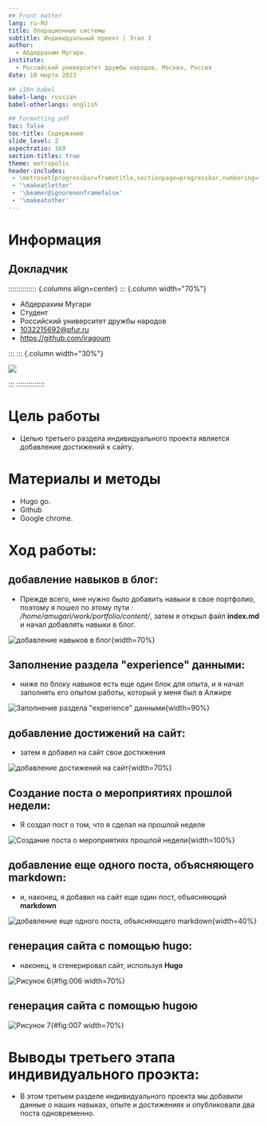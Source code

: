 ```yaml
---
## Front matter
lang: ru-RU
title: Операционные системы
subtitle: Индивидуальный проект | Этап 3
author:
  - Абдеррахим Мугари.
institute:
  - Российский университет дружбы народов, Москва, Россия
date: 18 марта 2023

## i18n babel
babel-lang: russian
babel-otherlangs: english

## Formatting pdf
toc: false
toc-title: Содержание
slide_level: 2
aspectratio: 169
section-titles: true
theme: metropolis
header-includes:
 - \metroset{progressbar=frametitle,sectionpage=progressbar,numbering=fraction}
 - '\makeatletter'
 - '\beamer@ignorenonframefalse'
 - '\makeatother'
---
```


# Информация

## Докладчик

:::::::::::::: {.columns align=center}
::: {.column width="70%"}

  * Абдеррахим Мугари
  * Студент
  * Российский университет дружбы народов
  * [1032215692@pfur.ru](mailto:1032215692@pfur.ru)
  * <https://github.com/iragoum>

:::
::: {.column width="30%"}

![](./image/mougari.jpg)

:::
::::::::::::::

# Цель работы

- Целью третьего раздела индивидуального проекта является добавление достижений к сайту.

# Материалы и методы

- Hugo go.
- Github
- Google chrome.

# Ход работы:

## добавление навыков в блог:

- Прежде всего, мне нужно было добавить навыки в свое портфолио, поэтому я пошел по этому пути : */home/amugari/work/portfolio/content/*, затем я открыл файл **index.md** и начал добавлять навыки в блог.

![добавление навыков в блог](image/1.png){width=70%}

## Заполнение раздела "experience" данными:

- ниже по блоку навыков есть еще один блок для опыта, и я начал заполнять его опытом работы, который у меня был в Алжире

![Заполнение раздела "experience" данными](image/2.png){width=90%}

## добавление достижений на сайт:

- затем я добавил на сайт свои достижения

![добавление достижений на сайт](image/3.png){width=70%}

## Создание поста о мероприятиях прошлой недели:

- Я создал пост о том, что я сделал на прошлой неделе

![Создание поста о мероприятиях прошлой недели](image/4.png){width=100%}

## добавление еще одного поста, объясняющего markdown:

- и, наконец, я добавил на сайт еще один пост, объясняющий **markdown**

![добавление еще одного поста, объясняющего markdown](image/5.png){width=40%}


## генерация сайта с помощью hugo:

- наконец, я сгенерировал сайт, используя **Hugo** 

![Рисунок 6](image/6.png){#fig:006 width=70%}

## генерация сайта с помощью hugoю

![Рисунок 7](image/7.png){#fig:007 width=70%}




# Выводы третьего этапа индивидуального проэкта:

- В этом третьем разделе индивидуального проекта мы добавили данные о наших навыках, опыте и достижениях и опубликовали два поста одновременно.
